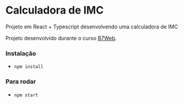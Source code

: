 # Calculadora de IMC

Projeto em React + Typescript desenvolvendo uma calculadora de IMC

Projeto desenvolvido durante o curso [B7Web](https://b7web.com.br).

### Instalação 
- `npm install`

### Para rodar
- `npm start`